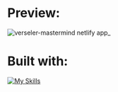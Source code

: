 
# Preview:
![verseler-mastermind netlify app_](https://github.com/Verseler/TaskList/assets/121875436/6593c9d1-0bfe-489e-9775-eece9b5292c4)



# Built with:

[![My Skills](https://skillicons.dev/icons?i=html,tailwind,react)](https://skillicons.dev)
